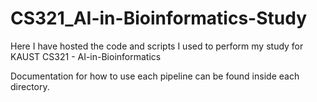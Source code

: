 # CS321_AI-in-Bioinformatics-Study

Here I have hosted the code and scripts I used to perform my study for KAUST CS321 - AI-in-Bioinformatics

Documentation for how to use each pipeline can be found inside each directory.
